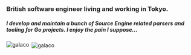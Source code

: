 ### British software engineer living and working in Tokyo.

##### I develop and maintain a bunch of Source Engine related parsers and tooling for Go projects. I enjoy the pain I suppose...

 <img align="left" src="https://github-readme-stats.vercel.app/api/top-langs/?username=galaco&layout=compact&hide=html" alt="galaco" /></p>
 <p>&nbsp;<img align="center" src="https://github-readme-stats.vercel.app/api?username=galaco&show_icons=true" alt="galaco" /></p>
